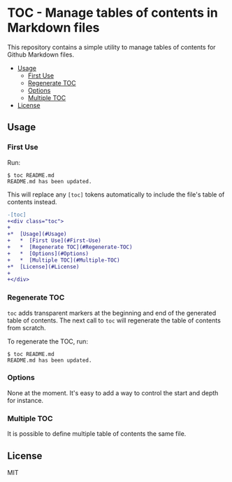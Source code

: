 # TOC - Manage tables of contents in Markdown files

This repository contains a simple utility to manage tables of contents for
Github Markdown files.

<div class="toc">

*  [Usage](#Usage)
   *  [First Use](#First-Use)
   *  [Regenerate TOC](#Regenerate-TOC)
   *  [Options](#Options)
   *  [Multiple TOC](#Multiple-TOC)
*  [License](#License)

</div>

## Usage

### First Use

Run:

```
$ toc README.md
README.md has been updated.
```

This will replace any `[toc]` tokens automatically to include the
file's table of contents instead.

```diff
-[toc]
+<div class="toc">
+
+*  [Usage](#Usage)
+   *  [First Use](#First-Use)
+   *  [Regenerate TOC](#Regenerate-TOC)
+   *  [Options](#Options)
+   *  [Multiple TOC](#Multiple-TOC)
+*  [License](#License)
+
+</div>
```

### Regenerate TOC

`toc` adds transparent markers at the beginning and end of the generated
table of contents. The next call to `toc` will regenerate the table of
contents from scratch.

To regenerate the TOC, run:

```
$ toc README.md
README.md has been updated.
```

### Options

None at the moment. It's easy to add a way to control the start and depth for
instance.

### Multiple TOC

It is possible to define multiple table of contents the same file.

## License

MIT
